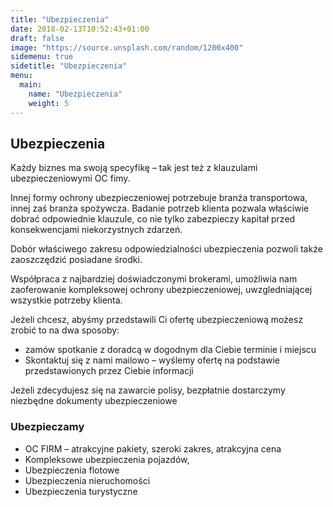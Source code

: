 ```yaml
---
title: "Ubezpieczenia"
date: 2018-02-13T10:52:43+01:00
draft: false
image: "https://source.unsplash.com/random/1200x400"
sidemenu: true
sidetitle: "Ubezpieczenia"
menu:
  main:
    name: "Ubezpieczenia"
    weight: 5
---
```

## Ubezpieczenia
Każdy biznes ma swoją specyfikę – tak jest też z klauzulami ubezpieczeniowymi OC fimy. 

Innej formy ochrony ubezpieczeniowej potrzebuje branża transportowa, innej zaś branża spożywcza. Badanie potrzeb klienta pozwala właściwie dobrać odpowiednie klauzule, co nie tylko zabezpieczy kapitał przed konsekwencjami niekorzystnych zdarzeń. 

Dobór właściwego zakresu odpowiedzialności ubezpieczenia pozwoli także zaoszczędzić posiadane środki. 

Współpraca z najbardziej doświadczonymi brokerami, umożliwia nam zaoferowanie kompleksowej ochrony ubezpieczeniowej, uwzgledniającej wszystkie potrzeby klienta. 

Jeżeli chcesz, abyśmy przedstawili Ci ofertę ubezpieczeniową możesz zrobić to na dwa sposoby:

* zamów spotkanie z doradcą w dogodnym dla Ciebie terminie i miejscu
* Skontaktuj się z nami mailowo – wyślemy ofertę na podstawie przedstawionych przez Ciebie informacji

<p class="highlight">Jeżeli zdecydujesz się na zawarcie polisy, bezpłatnie dostarczymy niezbędne dokumenty ubezpieczeniowe</p>

### Ubezpieczamy
* OC FIRM – atrakcyjne pakiety, szeroki zakres, atrakcyjna cena
* Kompleksowe ubezpieczenia pojazdów,
* Ubezpieczenia flotowe
* Ubezpieczenia nieruchomości
* Ubezpieczenia turystyczne
